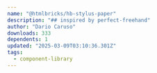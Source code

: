```yaml
---
name: "@htmlbricks/hb-stylus-paper"
description: "## inspired by perfect-freehand"
author: "Dario Caruso"
downloads: 333
dependents: 1
updated: "2025-03-09T03:10:36.301Z"
tags: 
  - component-library
---
```

